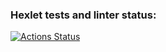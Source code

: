 ### Hexlet tests and linter status:
[![Actions Status](https://github.com/pollutana/python-project-lvl1/actions/workflows/hexlet-check.yml/badge.svg)](https://github.com/pollutana/python-project-lvl1/actions)